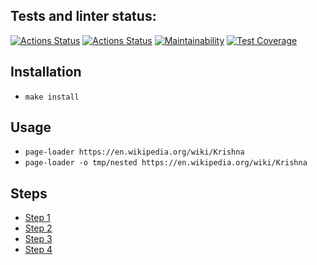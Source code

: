 ## Tests and linter status:
[![Actions Status](https://github.com/datsenko-md/fullstack-javascript-project-4/workflows/hexlet-check/badge.svg)](https://github.com/datsenko-md/fullstack-javascript-project-4/actions)
[![Actions Status](https://github.com/datsenko-md/fullstack-javascript-project-4/workflows/check/badge.svg)](https://github.com/datsenko-md/fullstack-javascript-project-4/actions)
[![Maintainability](https://api.codeclimate.com/v1/badges/ad64d7c391f073b54813/maintainability)](https://codeclimate.com/github/datsenko-md/fullstack-javascript-project-4/maintainability)
[![Test Coverage](https://api.codeclimate.com/v1/badges/ad64d7c391f073b54813/test_coverage)](https://codeclimate.com/github/datsenko-md/fullstack-javascript-project-4/test_coverage)

## Installation

* `make install` 

## Usage

* `page-loader https://en.wikipedia.org/wiki/Krishna`
* `page-loader -o tmp/nested https://en.wikipedia.org/wiki/Krishna`

## Steps

* [Step 1](https://asciinema.org/a/596084)
* [Step 2](https://asciinema.org/a/596677)
* [Step 3](https://asciinema.org/a/596733)
* [Step 4](https://asciinema.org/a/596747)